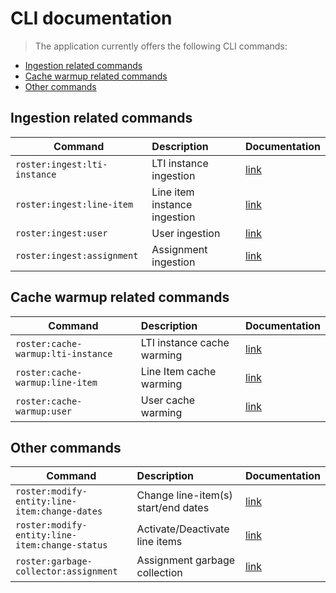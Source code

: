 # CLI documentation

> The application currently offers the following CLI commands:

- [Ingestion related commands](#ingestion-related-commands)
- [Cache warmup related commands](#cache-warmup-related-commands)
- [Other commands](#other-commands)

## Ingestion related commands

| Command                      | Description                  | Documentation                                |
| -----------------------------|:-----------------------------|:---------------------------------------------|
| `roster:ingest:lti-instance` | LTI instance ingestion       | [link](cli/lti-instance-ingester-command.md) |
| `roster:ingest:line-item`    | Line item instance ingestion | [link](cli/line-item-ingester-command.md)    |
| `roster:ingest:user`         | User ingestion               | [link](cli/user-ingester-command.md)         |
| `roster:ingest:assignment`   | Assignment ingestion         | [link](cli/assignment-ingester-command.md)   |

## Cache warmup related commands

| Command                            | Description                | Documentation                                    |
| -----------------------------------|:---------------------------|:-------------------------------------------------|
| `roster:cache-warmup:lti-instance` | LTI instance cache warming | [link](cli/lti-instance-cache-warmer-command.md) |
| `roster:cache-warmup:line-item`    | Line Item cache warming    | [link](cli/line-item-cache-warmer-command.md)    |
| `roster:cache-warmup:user`         | User cache warming         | [link](cli/user-cache-warmer-command.md)         |

## Other commands

| Command                                       | Description                         | Documentation                                               |
| ----------------------------------------------|:------------------------------------|:------------------------------------------------------------|
| `roster:modify-entity:line-item:change-dates` | Change line-item(s) start/end dates | [link](cli/modify-entity-line-item-change-dates-command.md) |
| `roster:modify-entity:line-item:change-status`| Activate/Deactivate line items      | [link](cli/modify-entity-line-item-change-status-command.md)|
| `roster:garbage-collector:assignment`         | Assignment garbage collection       | [link](cli/assignment-garbage-collector-command.md)         |
